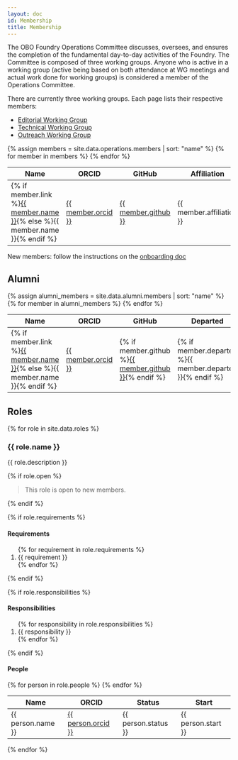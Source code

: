 ```yaml
---
layout: doc
id: Membership
title: Membership
---
```


The OBO Foundry Operations Committee discusses, oversees, and ensures the completion of the fundamental day-to-day activities of the Foundry. The Committee is composed of three working groups. Anyone who is active in a working group (active being based on both attendance at WG meetings and actual work done for working groups) is considered a member of the Operations Committee.

There are currently three working groups. Each page lists their respective members:

- [Editorial Working Group](EditorialWG.html)
- [Technical Working Group](TechnicalWG.html)
- [Outreach Working Group](OutreachWG.html)

<table class="table table-striped table-hover">
<thead>
<tr>
    <th role="columnheader">Name</th>
    <th role="columnheader">ORCID</th>
    <th role="columnheader">GitHub</th>
    <th role="columnheader">Affiliation</th>
    <th role="columnheader">Country</th>
    <th role="columnheader">Groups</th>
</tr>
</thead>
<tbody>
{% assign members = site.data.operations.members | sort: "name" %}
{% for member in members %}
<tr>
    <td>{% if member.link %}<a href="{{ member.link }}">{{ member.name }}</a>{% else %}{{ member.name }}{% endif %}</td>
    <td><a href="https://orcid.org/{{ member.orcid }}">{{ member.orcid }}</a></td>
    <td><a href="https://github.com/{{ member.github }}">{{ member.github }}</a></td>
    <td>{{ member.affiliation }}</td>
    <td>{{ member.country }} </td>
    <td>{{ member.groups | join: ", " }}</td>
</tr>
{% endfor %}
</tbody>
</table>

New members: follow the instructions on the [onboarding doc](https://docs.google.com/document/d/1MKhNTjZjGx6Ls72dybIV2ajYtbqtwP7O4lwxN2v3RBA/edit#heading=h.10q6n5qc13dp)

## Alumni

<table class="table table-striped table-hover">
<thead>
<tr>
    <th role="columnheader">Name</th>
    <th role="columnheader">ORCID</th>
    <th role="columnheader">GitHub</th>
    <th role="columnheader">Departed</th>
    <th role="columnheader">Note</th>
</tr>
</thead>
<tbody>
{% assign alumni_members = site.data.alumni.members | sort: "name" %}
{% for member in alumni_members %}
<tr>
    <td>{% if member.link %}<a href="{{ member.link }}">{{ member.name }}</a>{% else %}{{ member.name }}{% endif %}</td>
    <td><a href="https://orcid.org/{{ member.orcid }}">{{ member.orcid }}</a></td>
    <td>{% if member.github %}<a href="https://github.com/{{ member.github }}">{{ member.github }}</a>{% endif %}</td>
    <td>{% if member.departed %}{{ member.departed }}{% endif %}</td>
    <td>{% if member.note %}{{ member.note }}{% endif %}</td>
</tr>
{% endfor %}
</tbody>
</table>

## Roles

{% for role in site.data.roles %}

### {{ role.name }}

{{ role.description }}

{% if role.open %}
<blockquote>This role is open to new members.</blockquote>
{% endif %}

{% if role.requirements %}

#### Requirements

<ol>
{% for requirement in role.requirements %}
    <li>{{ requirement }}</li>
{% endfor %}
</ol>
{% endif %}

{% if role.responsibilities %}

#### Responsibilities

<ol>
{% for responsibility in role.responsibilities %}
    <li>{{ responsibility }}</li>
{% endfor %}
</ol>
{% endif %}

#### People

<table class="table">
<thead>
<tr>
<th>Name</th>
<th>ORCID</th>
<th>Status</th>
<th>Start</th>
</tr>
</thead>
<tbody>
{% for person in role.people %}
<tr>
    <td>{{ person.name }}</td>
    <td><a href="https://orcid.org/{{ person.orcid }}">{{ person.orcid }}</a></td>
    <td>{{ person.status }}</td>
    <td>{{ person.start }}</td>
</tr>
{% endfor %}
</tbody>
</table>

{% endfor %}
